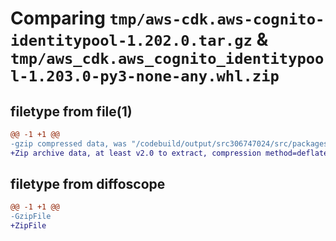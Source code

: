 # Comparing `tmp/aws-cdk.aws-cognito-identitypool-1.202.0.tar.gz` & `tmp/aws_cdk.aws_cognito_identitypool-1.203.0-py3-none-any.whl.zip`

## filetype from file(1)

```diff
@@ -1 +1 @@
-gzip compressed data, was "/codebuild/output/src306747024/src/packages/@aws-cdk/aws-cognito-identitypool/dist/python/aws-cdk.aws-cognito-identitypool-1.20", last modified: Fri May 19 23:16:28 2023, max compression
+Zip archive data, at least v2.0 to extract, compression method=deflate
```

## filetype from diffoscope

```diff
@@ -1 +1 @@
-GzipFile
+ZipFile
```

